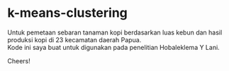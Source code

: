 # k-means-clustering
Untuk pemetaan sebaran tanaman kopi berdasarkan luas kebun dan hasil produksi kopi di 23 kecamatan daerah Papua.<br />
Kode ini saya buat untuk digunakan pada penelitian Hobaleklema Y Lani.<br />

Cheers!

